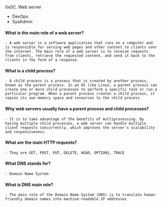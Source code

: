 0x0C. Web server
 - DevOps
 - SysAdmin

#### What is the main role of a web server?
	- A web server is a software application that runs on a computer and is responsible for serving web pages and other content to clients over the internet. The main role of a web server is to receive requests from clients, retrieve the requested content, and send it back to the clients in the form of a response.

#### What is a child process?
	- A child process is a process that is created by another process, known as the parent process. In an OS like Linux, a parent process can create one or more child processes to perform a specific task or run a particular program. When a parent process creates a child process, it copies its own memory space and resources to the child process

#### Why web servers usually have a parent process and child processes?
	- It is to take advantage of the benefits of multiprocessing. By having multiple child processes, a web server can handle multiple client requests concurrently, which improves the server's scalability and responsiveness.

#### What are the main HTTP requests?
	- They are GET, POST, PUT, DELETE, HEAD, OPTIONS, TRACE

#### What DNS stands for?
	- Domain Name System

#### What is DNS main role?
	- The main role of the Domain Name System (DNS) is to translate human-friendly domain names into machine-readable IP addresses
